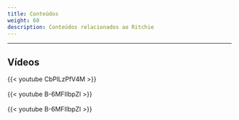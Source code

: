 ```yaml
---
title: Conteúdos
weight: 60
description: Conteúdos relacionados ao Ritchie
---
```


---

## Vídeos

{{< youtube CbPlLzPfV4M >}}
<br><br>
{{< youtube B-6MFIIbpZI >}}
<br><br>
{{< youtube B-6MFIIbpZI >}}

<!--
    TODO: desenvolver uma shortode para isso
 -->
<!-- ## Artigos

{% embed url="https://www.zup.com.br/open-code/conheca-o-ritchie" %}}

{% embed url="https://www.zup.com.br/open-code/ritchie-como-criar-uma-formula-do-zero" %}}

{% embed url="https://www.zup.com.br/open-code/como-acelerar-o-processo-de-onboarding-com-ritchie" %}}

{% embed url="https://www.zup.com.br/open-code/noops-um-passo-alem-do-devops" %}} -->
